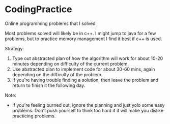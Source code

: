 # CodingPractice
Online programming problems that I solved 

Most problems solved will likely be in c++. I might jump to java for a few problems, but to practice memory management I find it best if c++ is used.

Strategy: 
  1. Type out abstracted plan of how the algorithm will work for about 10-20 minutes depending on difficulty of the current problem.
  2. Use abstracted plan to implement code for about 30-60 mins, again depending on the difficulty of the problem.
  3. If you're having trouble finding a solution, then leave the problem and return to finish it the following day.

Note:
  - If you're feeling burned out, ignore the planning and just yolo some easy problems. Don't push yourself to think too hard if it will make you dislike practicing problems.

